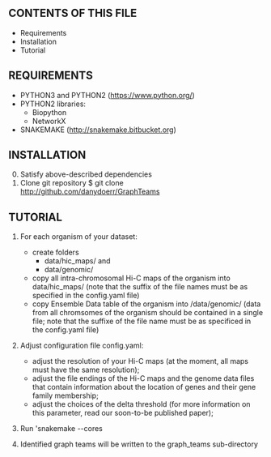 CONTENTS OF THIS FILE
------------------------------------------------------------------------------

* Requirements
* Installation
* Tutorial


REQUIREMENTS
------------------------------------------------------------------------------

* PYTHON3 and PYTHON2 (https://www.python.org/)
* PYTHON2 libraries:
    - Biopython
    - NetworkX
* SNAKEMAKE (http://snakemake.bitbucket.org)


INSTALLATION
------------------------------------------------------------------------------

0. Satisfy above-described dependencies
1. Clone git repository
    $ git clone http://github.com/danydoerr/GraphTeams


TUTORIAL
------------------------------------------------------------------------------

1. For each organism of your dataset:
    * create folders 
        - data/hic_maps/<organism name> and 
        - data/genomic/<organism name>
    * copy all intra-chromosomal Hi-C maps of the organism into
      data/hic_maps/<organism name> (note that the suffix of the file names must
      be as specified in the config.yaml file)
    * copy Ensemble Data table of the organism into /data/genomic/<organism
      name> (data from all chromsomes of the organism should be contained in a
      single file; note that the suffixe of the file name must be as specificed
      in the config.yaml file)

2. Adjust configuration file config.yaml:
    * adjust the resolution of your Hi-C maps (at the moment, all maps must have
      the same resolution);
    * adjust the file endings of the Hi-C maps and the genome data files that
      contain information about the location of genes and their gene family
      membership; 
    * adjust the choices of the delta threshold (for more information on this
      parameter, read our soon-to-be published paper);

3. Run 'snakemake --cores <number of cores you want to allocate for running GraphTeams>
4. Identified graph teams will be written to the graph_teams sub-directory
